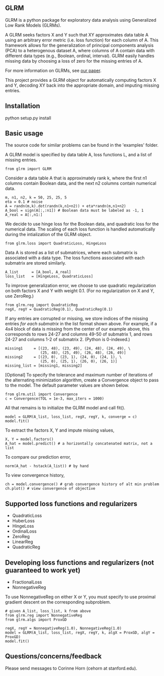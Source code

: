 ## GLRM

GLRM is a python package for exploratory data analysis using Generalized Low
Rank Models (GLRMs). 

A GLRM seeks factors X and Y such that XY approximates data table A
using an arbitrary error metric (i.e. loss function) for each column of A.
This framework allows for the generalization of principal components analysis
(PCA) to a heterogenous dataset A, where columns of A contain data with
different data types (e.g., Boolean, ordinal, interval). 
GLRM easily handles missing data by choosing a loss of zero for the missing
entries of A.

For more information on GLRMs, see [our
paper](http://www.stanford.edu/~boyd/papers/glrm.html).

This project provides a GLRM object for automatically computing factors X and Y,
decoding XY back into the appropriate domain, and imputing missing entries.

## Installation
python setup.py install

## Basic usage
The source code for similar problems can be found in the 'examples' folder.

A GLRM model is specified by data table A, loss functions L, and a list of missing
entries. 

    from glrm import GLRM

Consider a data table A that is approximately rank k, where the first n1 columns
contain Boolean data, and the next n2 columns contain numerical data. 

    m, n1, n2, k = 50, 25, 25, 5
    eta = 0.1 # noise
    A = randn(m,k).dot(randn(k,n1+n2)) + eta*randn(m,n1+n2)
    A_bool = sign(A[:,:n1]) # Boolean data must be labeled as -1, 1
    A_real = A[:,n1:]

We decide to use hinge loss for the Boolean data, and quadratic loss 
for the numerical data. The scaling of each loss function 
is handled automatically during the intialization of the GLRM object. 

    from glrm.loss import QuadraticLoss, HingeLoss

Data A is stored as a list of submatrices, where each submatrix
is associated with a data type. The loss functions associated with each
submatrix are stored similarly.

    A_list      = [A_bool, A_real]
    loss_list   = [HingeLoss, QuadraticLoss]

To improve generalization error, we choose to use quadratic regularization 
on both factors X and Y with weight 0.1. (For no regularization on X and Y, use
ZeroReg.)

    from glrm.reg import QuadraticReg
    regX, regY = QuadraticReg(0.1), QuadraticReg(0.1)

If any entries are corrupted or missing, we store indices of the missing
entries *for each submatrix* in the list format shown above. 
For example, if a 4x4 block of data is missing from the center of our example
above, this corresponds to rows 24-27 and columns 49-50 of submatrix 1,
and rows 24-27 and columns 1-2 of submatrix 2. (Python is 0-indexed.)

    missing1     = [(23, 48), (23, 49), (24, 48), (24, 49), \
                    (25, 48), (25, 49), (26, 48), (26, 49)]
    missing2     = [(23, 0), (23, 1), (24, 0), (24, 1), \
                    (25, 0), (25, 1), (26, 0), (26, 1)]
    missing_list = [missing1, missing2]

[Optional] To specify the tolerance and maximum number of iterations 
of the alternating minimization algorithm, create a Convergence object to pass
to the model. The default parameter values are shown below.

    from glrm.util import Convergence
    c = Convergence(TOL = 1e-3, max_iters = 1000)

All that remains is to initialize the GLRM model and call fit().

    model = GLRM(A_list, loss_list, regX, regY, k, converge = c)
    model.fit()

To extract the factors X, Y and impute missing values,

    X, Y = model.factors()
    A_hat = model.predict() # a horizontally concatenated matrix, not a list

To compare our prediction error,
    
    norm(A_hat - hstack(A_list)) # by hand

To view convergence history,

    ch = model.convergence() # grab convergence history of alt min problem
    ch.plot() # view convergence of objective


## Supported loss functions and regularizers

 - QuadraticLoss
 - HuberLoss
 - HingeLoss
 - OrdinalLoss
 - ZeroReg
 - LinearReg
 - QuadraticReg

## Developing loss functions and regularizers (not guaranteed to work yet)

 - FractionalLoss
 - NonnegativeReg

To use NonnegativeReg on either X or Y, you must specify to use proximal
gradient descent on the corresponding subproblem.

    # given A_list, loss_list, k from above
    from glrm.reg import NonnegativeReg
    from glrm.algs import ProxGD

    regX, regY = NonnegativeReg(1.0), NonnegativeReg(1.0)
    model = GLRM(A_list, loss_list, regX, regY, k, algX = ProxGD, algY = ProxGD)
    model.fit()


## Questions/concerns/feedback
Please send messages to Corinne Horn (cehorn at stanford.edu).
